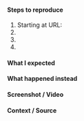 <!-- Thanks for contributing to Plansticker! Pick a clear title ("Editor: add spell check") and proceed. -->

#### Steps to reproduce
1. Starting at URL:
2.
3.
4.

#### What I expected


#### What happened instead


#### Screenshot / Video


#### Context / Source
<!-- Optional: share your unique context to help us understand your perspective. 

If requesting a new feature, explain why you'd like to see it added.
-->



<!--
PLEASE NOTE
- These comments won't show up when you submit the issue.
- Everything is optional, but try to add as many details as possible.

Docs that may help:
https://github.com/sabrown84/Plansticker/blob/master/Contributing.md


Helpful tips for screenshots:
https://en.support.wordpress.com/make-a-screenshot/

Drag and drop your screenshot right into is field to show us what's happening. 
-->
